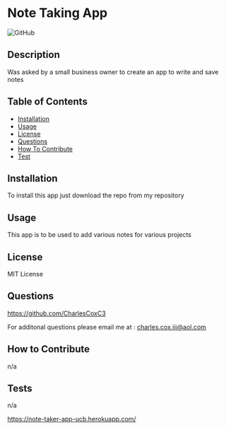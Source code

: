 # Note Taking App

![GitHub](https://img.shields.io/github/license/CharlesCoxC3/Note-Taker)

## Description

Was asked by a small business owner to create an app to write and save notes

## Table of Contents

- [Installation](#installation)
- [Usage](#usage)
- [License](#license)
- [Questions](#questions)
- [How To Contribute](#contributions)
- [Test](#tests)

## Installation

To install this app just download the repo from my repository

## Usage

This app is to be used to add various notes for various projects 

## License

MIT License

## Questions

https://github.com/CharlesCoxC3

For additonal questions please email me at : charles.cox.iii@aol.com

## How to Contribute

n/a

## Tests

n/a

https://note-taker-app-ucb.herokuapp.com/
